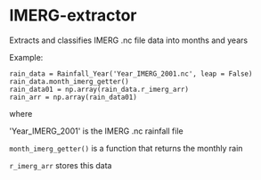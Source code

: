 # IMERG-extractor
Extracts and classifies IMERG .nc file data into months and years

Example:
```
rain_data = Rainfall_Year('Year_IMERG_2001.nc', leap = False)  
rain_data.month_imerg_getter()  
rain_data01 = np.array(rain_data.r_imerg_arr)  
rain_arr = np.array(rain_data01)  
```
where

'Year_IMERG_2001' is the IMERG .nc rainfall file

```month_imerg_getter()``` is a function that returns the monthly rain

```r_imerg_arr``` stores this data
